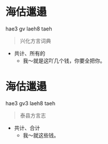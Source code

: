 # 海估邋遢
hae3 gv laeh8 taeh
> 兴化方言词典
- 共计、所有的
  - 我～就是这吖几个钱，你要全把你。

# 海估邋遢
hae3 gv3 laeh8 taeh
> 泰县方言志
- 共计、合计
  - 我～就这些钱。
